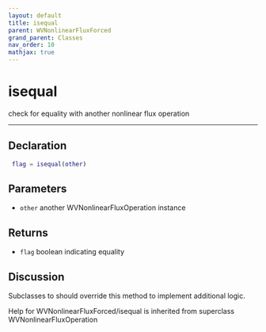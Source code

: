```yaml
---
layout: default
title: isequal
parent: WVNonlinearFluxForced
grand_parent: Classes
nav_order: 10
mathjax: true
---
```


#  isequal

check for equality with another nonlinear flux operation


---

## Declaration
```matlab
 flag = isequal(other)
```
## Parameters
+ `other`  another WVNonlinearFluxOperation instance

## Returns
+ `flag`  boolean indicating equality

## Discussion

  Subclasses to should override this method to implement
  additional logic. 
 
        
Help for WVNonlinearFluxForced/isequal is inherited from superclass WVNonlinearFluxOperation
